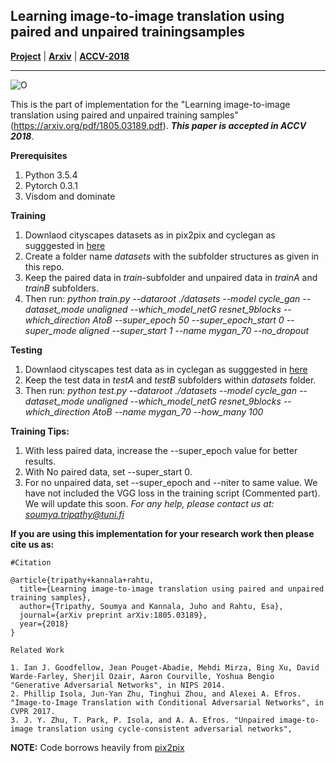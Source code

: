 ## Learning image-to-image translation using paired and unpaired trainingsamples ##

[**Project**](https://tutvision.github.io/Learning-image-to-image-translation-using-paired-and-unpaired-training-samples/) | [**Arxiv**](https://arxiv.org/pdf/1805.03189.pdf) | [**ACCV-2018**](http://accv2018.net/)
***

![O](https://github.com/Blade6570/Learningimage-to-imagetranslationusingpairedandunpairedtrainingsamples/blob/master/teaser.png?raw=true "Comparision with other methods")

This is the part of implementation for the  "Learning image-to-image translation using paired and unpaired training samples" (https://arxiv.org/pdf/1805.03189.pdf). **_This paper is accepted in ACCV 2018_**. 

 **Prerequisites**
 1. Python 3.5.4
 2. Pytorch 0.3.1
 3. Visdom and dominate
 
 **Training**
 1. Downlaod cityscapes datasets as in pix2pix and cyclegan as sugggested in [here](https://github.com/junyanz/pytorch-CycleGAN-and-pix2pix) 
 2. Create a folder name *datasets* with the subfolder structures as given in this repo.
 3. Keep the paired data in *train*-subfolder and unpaired data in *trainA* and *trainB* subfolders.
 4. Then run: *python train.py --dataroot ./datasets --model cycle_gan --dataset_mode unaligned --which_model_netG resnet_9blocks --which_direction AtoB --super_epoch 50 --super_epoch_start 0 --super_mode aligned --super_start 1 --name mygan_70 --no_dropout*
 
**Testing**
 1. Downlaod cityscapes test data as in cyclegan as sugggested in [here](https://github.com/junyanz/pytorch-CycleGAN-and-pix2pix) 
 2. Keep the test data in *testA* and *testB* subfolders within *datasets* folder.
 3. Then run: *python test.py --dataroot ./datasets --model cycle_gan --dataset_mode unaligned --which_model_netG resnet_9blocks --which_direction AtoB --name mygan_70 --how_many 100*
 
 **Training Tips:**
 1. With less paired data, increase the --super_epoch value for better results. 
 2. With No paired data, set --super_start 0. 
 3. For no unpaired data, set --super_epoch and --niter to same value. We have not included the VGG loss in the training script (Commented part). We will update this soon. *For any help, please contact us at:  soumya.tripathy@tuni.fi*
 
 **If you are using this implementation for your research work then please cite us as:** 

```
#Citation 

@article{tripathy+kannala+rahtu,
  title={Learning image-to-image translation using paired and unpaired training samples},
  author={Tripathy, Soumya and Kannala, Juho and Rahtu, Esa},
  journal={arXiv preprint arXiv:1805.03189},
  year={2018}
}

```
```
Related Work

1. Ian J. Goodfellow, Jean Pouget-Abadie, Mehdi Mirza, Bing Xu, David Warde-Farley, Sherjil Ozair, Aaron Courville, Yoshua Bengio "Generative Adversarial Networks", in NIPS 2014. 
2. Phillip Isola, Jun-Yan Zhu, Tinghui Zhou, and Alexei A. Efros. "Image-to-Image Translation with Conditional Adversarial Networks", in CVPR 2017.
3. J. Y. Zhu, T. Park, P. Isola, and A. A. Efros. "Unpaired image-to-image translation using cycle-consistent adversarial networks",
```
**NOTE:** Code borrows heavily from [pix2pix](https://github.com/junyanz/pytorch-CycleGAN-and-pix2pix)

